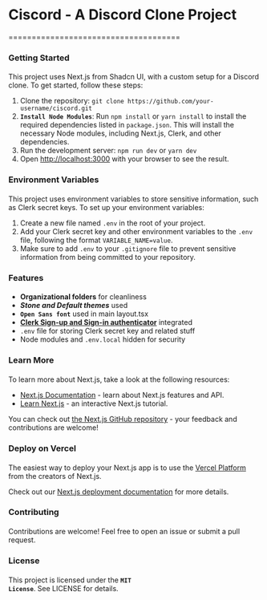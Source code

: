 # Ciscord - A Discord Clone Project
=====================================

### Getting Started
####

This project uses Next.js from Shadcn UI, with a custom setup for a Discord clone. To get started, follow these steps:

1. Clone the repository: `git clone https://github.com/your-username/ciscord.git`
2. **<code>Install Node Modules</code>**: Run `npm install` or `yarn install` to install the required dependencies listed in `package.json`. This will install the necessary Node modules, including Next.js, Clerk, and other dependencies.
3. Run the development server: `npm run dev` or `yarn dev`
4. Open [http://localhost:3000](http://localhost:3000) with your browser to see the result.

### Environment Variables
####

This project uses environment variables to store sensitive information, such as Clerk secret keys. To set up your environment variables:

1. Create a new file named `.env` in the root of your project.
2. Add your Clerk secret key and other environment variables to the `.env` file, following the format `VARIABLE_NAME=value`.
3. Make sure to add `.env` to your `.gitignore` file to prevent sensitive information from being committed to your repository.

### Features
####

* **<b>Organizational folders</b>** for cleanliness
* **<i>Stone and Default themes</i>** used
* **<code>Open Sans font</code>** used in main layout.tsx
* **<u>Clerk Sign-up and Sign-in authenticator</u>** integrated
* `.env` file for storing Clerk secret key and related stuff
* Node modules and `.env.local` hidden for security

### Learn More
####

To learn more about Next.js, take a look at the following resources:

* [Next.js Documentation](https://nextjs.org/docs) - learn about Next.js features and API.
* [Learn Next.js](https://nextjs.org/learn) - an interactive Next.js tutorial.

You can check out [the Next.js GitHub repository](https://github.com/vercel/next.js/) - your feedback and contributions are welcome!

### Deploy on Vercel
####

The easiest way to deploy your Next.js app is to use the [Vercel Platform](https://vercel.com/new?utm_medium=default-template&filter=next.js&utm_source=create-next-app&utm_campaign=create-next-app-readme) from the creators of Next.js.

Check out our [Next.js deployment documentation](https://nextjs.org/docs/deployment) for more details.

### Contributing
####

Contributions are welcome! Feel free to open an issue or submit a pull request.

### License
####

This project is licensed under the **<code>MIT License</code>**. See LICENSE for details.